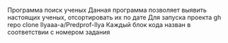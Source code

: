 Программа поиск ученых
Данная программа позволяет выявить настоящих ученых, отсортировать их по дате
Для запуска проекта gh repo clone Ilyaaa-a/Predprof-Ilya
Каждый блок кода назван в соответствии с номером задания
